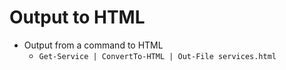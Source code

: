 # Output to HTML

- Output from a command to HTML
    - `Get-Service | ConvertTo-HTML | Out-File services.html`


